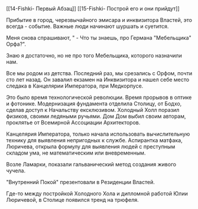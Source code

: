 [[14-Fishki- Первый Абзац]]
[[15-Fishki- Построй его и они прийдут]]

Прибытие в город, черезвычайного эмисара и инквизитора Властей, это всегда - событие. Важные люди начинают шуршать и суетится. 

Меня снова спрашивают, " - Что ты знаешь, про Германа "Мебельщика" Орфа?".

Знаю я достаточно, но не про того Мебельщика, которого назначили нам. 

Все мы родом из детства. Последний раз, мы срезались с Орфом, почти сто лет назад. Он завалил екзамен на Инквизитора и нашел себе место следака в Канцелярии Императора, при Медкорпусе.  
  
Это было время технологической революции. Время прорывов в оптике и фотонике. Модернизация фундамента отделила Столицу, от Бодхо, сделав доступ к Начальству ексклюзивом. Холодный Холл поразил физиков, своими ледяными ручьями. Дом Дом выбил своим авторам, проклятье от Всемирной Ассоциации Архитекторов. 

Канцелярия Императора, только начала использовать вычислительную технику для выявления непригодных к службе. Аспирантка матфака, Люричева, открыла формулу для выявления людей с преступным складом ума, не математическим или вневременным. 

Возле Ламарки, показали гальванический метод создания живого чучела. 

"Внутренний Покой" презентовали в Резиденции Властей.  
  
Где-то между постройкой Холодного Хола и дипломной работой Юлии Люричевой, в Столице появился тренд на трюфеля.

